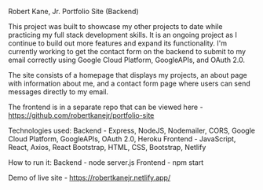 Robert Kane, Jr. Portfolio Site (Backend)

This project was built to showcase my other projects to date while practicing my full stack development skills. It is an ongoing project as I continue to build out more features and expand its functionality. I'm currently working to get the contact form on the backend to submit to my email correctly using Google Cloud Platform, GoogleAPIs, and OAuth 2.0. 

The site consists of a homepage that displays my projects, an about page with information about me, and a contact form page where users can send messages directly to my email.

The frontend is in a separate repo that can be viewed here - https://github.com/robertkanejr/portfolio-site

Technologies used:
Backend - Express, NodeJS, Nodemailer, CORS, Google Cloud Platform, GoogleAPIs, OAuth 2.0, Heroku
Frontend - JavaScript, React, Axios, React Bootstrap, HTML, CSS, Bootstrap, Netlify

How to run it:
Backend - node server.js
Frontend - npm start

Demo of live site - https://robertkanejr.netlify.app/